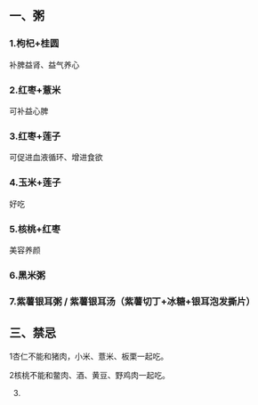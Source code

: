 ## 一、粥

### 1.枸杞+桂圆

补脾益肾、益气养心

### 2.红枣+薏米

可补益心脾

### 3.红枣+莲子

可促进血液循环、增进食欲

### 4.玉米+莲子

好吃

### 5.核桃+红枣

美容养颜

### 6.黑米粥

### 7.紫薯银耳粥  /  紫薯银耳汤（紫薯切丁+冰糖+银耳泡发撕片）









## 三、禁忌

1杏仁不能和猪肉，小米、薏米、板栗一起吃。

2核桃不能和鳖肉、酒、黄豆、野鸡肉一起吃。

3.